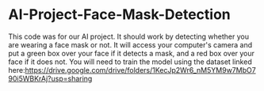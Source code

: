 # AI-Project-Face-Mask-Detection
This code was for our AI project.  It should work by detecting whether you are wearing a face mask or not. 
It will access your computer's camera and put a green box over your face if it detects a mask,
and a red box over your face if it does not.
You will need to train the model using the dataset linked here:https://drive.google.com/drive/folders/1KecJp2Wr6_nM5YM9w7MbO790i5WBKrAj?usp=sharing
